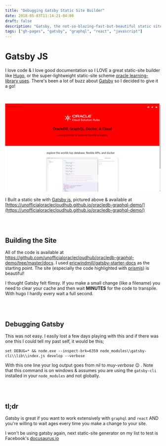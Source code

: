 ```yaml
---
title: "Debugging Gatsby Static Site Builder"
date: 2018-05-03T11:14:21-04:00
draft: false
description: "Gatsby, the not-so-blazing-fast-but-beautiful static site renderer with React & GraphQL"
tags: ["gh-pages", "gatsby", "graphql", "react", "javascript"]
---
```



# Gatsby JS 

I love code & I love good documentation so I LOVE a great static-site builder like [Hugo](https://gohugo.io/), 
or the super-lightweight static-site scheme [oracle learning-library uses](https://github.com/oracle/learning-library/tree/master/workshops). 
There's been a lot of buzz about [Gatsby](https://www.gatsbyjs.org/) so I decided to give it a go!

</br></br>
<a href="https://unofficialoraclecloudhub.github.io/oracledb-graphql-demo/" target="_blank">
  ![](/img/uncloudhub-graphql-oracledb.png)
</a>

I Built a static site with 
[Gatsby js](https://www.gatsbyjs.org/), pictured above & available at [https://unofficialoraclecloudhub.github.io/oracledb-graphql-demo/](https://unofficialoraclecloudhub.github.io/oracledb-graphql-demo/)


</br></br>
## Building the Site
All of the code is available at https://github.com/unofficialoraclecloudhub/oracledb-graphql-demo/tree/master/docs. 
I used [ericwindmill/gatsby-starter-docs](https://github.com/ericwindmill/gatsby-starter-docs) as the starting point. 
The site (especially the code highlighted with [prismjs](http://prismjs.com/)) is beautiful! 

I thought Gatsby felt flimsy. If you make a small change (like a filename) you need to clear your cache and then wait **MINUTES** for the code to transpile. With hugo I hardly every wait a full second. 

</br></br>
## Debugging Gatsby 

This was not easy. I easily lost a few days playing with this and if there was one this I could tell my past self, it would be this; 
```
set DEBUG=* && node.exe --inspect-brk=6359 node_modules\\gatsby-cli\\lib\\index.js develop --verbose
```

With this one line your log output goes from *nil* to *muy-verbose* 😉 . Note that this command is on windows & assumes you are using 
the `gatsby-cli` installed in your `node_modules` and not globally. 


</br></br>
## tl;dr
Gatsby is great if you want to work extensively with `graphql` and `react` AND you're willing to wait ages every time you make 
a change to your site. 

I won't be using gatsby again, next static-site generator on my list to test is Facebook's [docusaurus.io](https://docusaurus.io/)




</br></br>